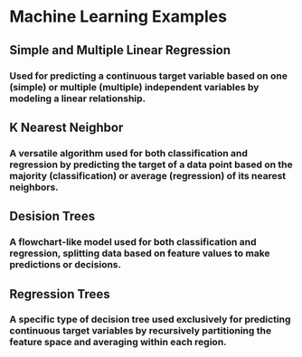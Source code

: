 # Machine Learning Examples
## Simple and Multiple Linear Regression
### Used for predicting a continuous target variable based on one (simple) or multiple (multiple) independent variables by modeling a linear relationship.
## K Nearest Neighbor 
### A versatile algorithm used for both classification and regression by predicting the target of a data point based on the majority (classification) or average (regression) of its nearest neighbors.
## Desision Trees
### A flowchart-like model used for both classification and regression, splitting data based on feature values to make predictions or decisions.
## Regression Trees
### A specific type of decision tree used exclusively for predicting continuous target variables by recursively partitioning the feature space and averaging within each region.


